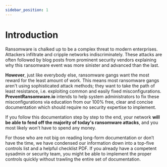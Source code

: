 ```yaml
---
sidebar_position: 1
---
```


# Introduction
Ransomware is chalked up to be a complex threat to modern enterprises. Attackers infiltrate and cripple networks indiscriminately. These attacks are often followed by blog posts from prominent security vendors explaining why this ransomware event was more sinister and advanced than the last.

**However**, just like everybody else, ransomware gangs want the most reward for the least amount of work.
This means most ransomware gangs aren't using sophisticated attack methods; they want to take the path of least resistance, i.e. exploiting common and easily fixed misconfigurations. **PreventRansomware.io** intends to help system administrators to fix these misconfigurations via education from our 100% free, clear and concise documentation which should require no security expertise to implement.  

If you follow this documentation step by step to the end, your network **will be able to fend off the majority of today's ransomware attacks**, and you most likely won't have to spend any money.

For those who are not big on reading long-form documentation or don’t have the time, we have condensed our information down into a top-five controls list and a helpful checklist PDF. If you already have a competent sysadmin or security team, you might be able to implement the proper controls quickly without trawling the entire set of documentation.


